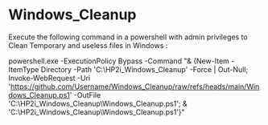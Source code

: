 # Windows_Cleanup

Execute the following command in a powershell with admin privileges to Clean Temporary and useless files in Windows :

powershell.exe -ExecutionPolicy Bypass -Command "& {New-Item -ItemType Directory -Path 'C:\HP2i_Windows_Cleanup' -Force | Out-Null; Invoke-WebRequest -Uri 'https://github.com/Username/Windows_Cleanup/raw/refs/heads/main/Windows_Cleanup.ps1' -OutFile 'C:\HP2i_Windows_Cleanup\Windows_Cleanup.ps1'; & 'C:\HP2i_Windows_Cleanup\Windows_Cleanup.ps1'}"
